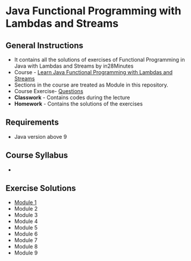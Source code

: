 # Java Functional Programming with Lambdas and Streams
## General Instructions
* It contains all the solutions of exercises of Functional Programming in Java with Lambdas and Streams by in28Minutes
* Course - [Learn Java Functional Programming with Lambdas and Streams](https://www.udemy.com/course/functional-programming-with-java/)
* Sections in the course are treated as Module in this repository.
* Course Exercise- [Questions](https://github.com/abhinavg916/java-functional-programming/blob/master/Exercises.md)
* __Classwork__ - Contains codes during the lecture
* __Homework__ - Contains the solutions of the exercises

## Requirements
* Java version above 9

## Course Syllabus
* 
## Exercise Solutions
* [Module 1](https://github.com/abhinavg916/java-functional-programming/tree/master/Homework/src/module1)
* Module 2
* Module 3
* Module 4
* Module 5
* Module 6
* Module 7
* Module 8
* Module 9
